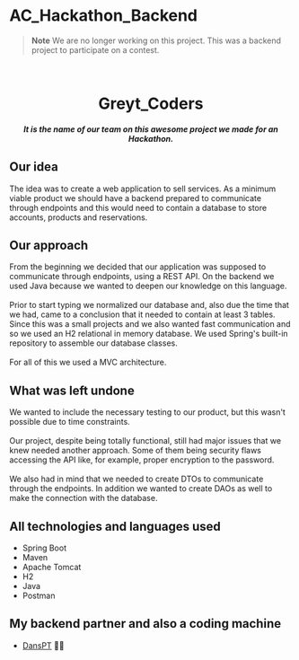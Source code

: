 # AC_Hackathon_Backend

> **Note**
> We are no longer working on this project. 
> This was a backend project to participate on a contest.

<br>
<h1 align="center">
  Greyt_Coders
</h1>

<h4 align="center"><em>It is the name of our team on this awesome project we made for an Hackathon.</em></h4>

## Our idea

The idea was to create a web application to sell services. As a minimum viable product we should have a backend prepared to communicate through endpoints and this would need to contain a database to store accounts, products and reservations.

## Our approach

From the beginning we decided that our application was supposed to communicate through endpoints, using a REST API. On the backend we used Java because we wanted to deepen our knowledge on this language.
<br><br>Prior to start typing we normalized our database and, also due the time that we had, came to a conclusion that it needed to contain at least 3 tables. Since this was a small projects and we also wanted fast communication and so we used an H2 relational in memory database.
We used Spring's built-in repository to assemble our database classes.
<br><br>For all of this we used a MVC architecture.

## What was left undone 

We wanted to include the necessary testing to our product, but this wasn't possible due to time constraints.
<br><br>Our project, despite being totally functional, still had major issues that we knew needed another approach. Some of them being security flaws accessing the API like, for example, proper encryption to the password.
<br><br>We also had in mind that we needed to create DTOs to communicate through the endpoints. In addition we wanted to create DAOs as well to make the connection with the database.

## All technologies and languages used

- Spring Boot
- Maven
- Apache Tomcat
- H2
- Java
- Postman

## My backend partner and also a coding machine

- [DansPT](https://www.github.com/DansPT) 👨‍💻
